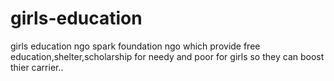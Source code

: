 # girls-education
girls education ngo
spark foundation ngo which provide free education,shelter,scholarship for needy and poor for girls so they can boost thier carrier..
